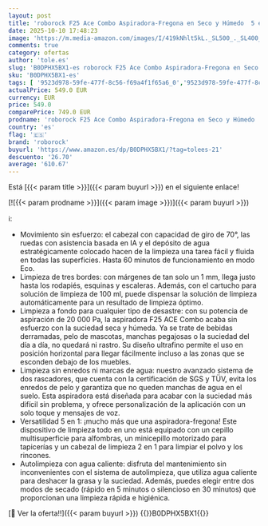 ```yaml
---
layout: post
title: 'roborock F25 Ace Combo Aspiradora-Fregona en Seco y Húmedo  5 en 1  Sin Cable  20.000 Pa  Autolimpieza a 90 °C y Secado Rápido  Ruedas Asistidas  60 min de Autonomía  WiFi  Diseño Plano de 180°'
date: 2025-10-10 17:48:23
image: 'https://m.media-amazon.com/images/I/419kNhlt5kL._SL500_._SL400_.jpg'
comments: true
category: ofertas
author: 'tole.es'
slug: 'B0DPHX5BX1-es roborock F25 Ace Combo Aspiradora-Fregona en Seco y Húmedo...'
sku: 'B0DPHX5BX1-es'
tags: [ '9523d978-59fe-477f-8c56-f69a4f1f65a6_0','9523d978-59fe-477f-8c56-f69a4f1f65a6_6201','Arborist Merchandising Root','Aspiración, limpieza y cuidado de suelo y ventanas','Aspiradoras','Aspiradoras en seco y húmedo','Hogar y cocina','Self Service','Special Features Stores','Top Brands Kitchen Cleaning','Top Brands Kitchen Selection','roborock','🇪🇸', ]
actualPrice: 549.0 EUR
currency: EUR
price: 549.0
comparePrice: 749.0 EUR
prodname: 'roborock F25 Ace Combo Aspiradora-Fregona en Seco y Húmedo  5 en 1  Sin Cable  20.000 Pa  Autolimpieza a 90 °C y Secado Rápido  Ruedas Asistidas  60 min de Autonomía  WiFi  Diseño Plano de 180°'
country: 'es'
flag: '🇪🇸'
brand: 'roborock'
buyurl: 'https://www.amazon.es/dp/B0DPHX5BX1/?tag=tolees-21'
descuento: '26.70'
average: '610.67'
---
```


Está [{{< param title >}}]({{< param buyurl >}}) en el siguiente enlace!

[![{{< param prodname >}}]({{< param image >}})]({{< param buyurl >}})

ℹ️:

- Movimiento sin esfuerzo: el cabezal con capacidad de giro de 70°, las ruedas con asistencia basada en IA y el depósito de agua estratégicamente colocado hacen de la limpieza una tarea fácil y fluida en todas las superficies. Hasta 60 minutos de funcionamiento en modo Eco.
- Limpieza de tres bordes: con márgenes de tan solo un 1 mm, llega justo hasta los rodapiés, esquinas y escaleras. Además, con el cartucho para solución de limpieza de 100 ml, puede dispensar la solución de limpieza automáticamente para un resultado de limpieza óptimo.
- Limpieza a fondo para cualquier tipo de desastre: con su potencia de aspiración de 20 000 Pa, la aspiradora F25 ACE Combo acaba sin esfuerzo con la suciedad seca y húmeda. Ya se trate de bebidas derramadas, pelo de mascotas, manchas pegajosas o la suciedad del día a día, no quedará ni rastro. Su diseño ultrafino permite el uso en posición horizontal para llegar fácilmente incluso a las zonas que se esconden debajo de los muebles.
- Limpieza sin enredos ni marcas de agua: nuestro avanzado sistema de dos rascadores, que cuenta con la certificación de SGS y TÜV, evita los enredos de pelo y garantiza que no queden manchas de agua en el suelo. Esta aspiradora está diseñada para acabar con la suciedad más difícil sin problema, y ofrece personalización de la aplicación con un solo toque y mensajes de voz.
- Versatilidad 5 en 1: ¡mucho más que una aspiradora-fregona! Este dispositivo de limpieza todo en uno está equipado con un cepillo multisuperficie para alfombras, un minicepillo motorizado para tapicerías y un cabezal de limpieza 2 en 1 para limpiar el polvo y los rincones.
- Autolimpieza con agua caliente: disfruta del mantenimiento sin inconvenientes con el sistema de autolimpieza, que utiliza agua caliente para deshacer la grasa y la suciedad. Además, puedes elegir entre dos modos de secado (rápido en 5 minutos o silencioso en 30 minutos) que proporcionan una limpieza rápida e higiénica.

[🛒 Ver la oferta!!]({{< param buyurl >}})
{{<world>}}B0DPHX5BX1{{</world>}}
